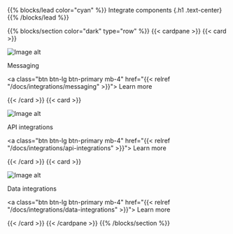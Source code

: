 {{% blocks/lead color="cyan" %}}
Integrate components
{.h1 .text-center}
{{% /blocks/lead %}}

{{% blocks/section color="dark" type="row" %}}
{{< cardpane >}}
{{< card >}}

![Image alt](/message.png)

Messaging

<a class="btn btn-lg btn-primary mb-4" href="{{< relref "/docs/integrations/messaging" >}}">
Learn more <i class="fas fa-arrow-alt-circle-right ms-2"></i>
</a>

{{< /card >}}
{{< card >}}

![Image alt](/http.png)

API integrations

<a class="btn btn-lg btn-primary mb-4" href="{{< relref "/docs/integrations/api-integrations" >}}">
Learn more <i class="fas fa-arrow-alt-circle-right ms-2"></i>
</a>

{{< /card >}}
{{< card >}}

![Image alt](/data-integration.png)

Data integrations

<a class="btn btn-lg btn-primary mb-4" href="{{< relref "/docs/integrations/data-integrations" >}}">
Learn more <i class="fas fa-arrow-alt-circle-right ms-2"></i>
</a>

{{< /card >}}
{{< /cardpane >}}
{{% /blocks/section %}}